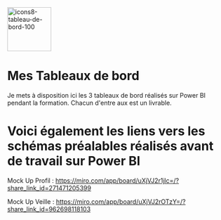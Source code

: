 <img width="100" height="100" alt="icons8-tableau-de-bord-100" src="https://github.com/user-attachments/assets/315419a2-d032-4240-a829-a0f76ec245a7" />


# Mes Tableaux de bord
Je mets à disposition ici les 3 tableaux de bord réalisés sur Power BI pendant la formation. Chacun d'entre aux est un livrable.

# Voici également les liens vers les schémas préalables réalisés avant de travail sur Power BI

Mock Up Profil : https://miro.com/app/board/uXjVJ2r1jlc=/?share_link_id=271471205399

Mock Up Veille : https://miro.com/app/board/uXjVJ2rOTzY=/?share_link_id=962698118103


